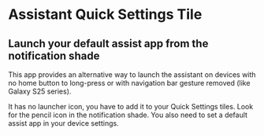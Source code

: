 Assistant Quick Settings Tile
=============================

## Launch your default assist app from the notification shade

This app provides an alternative way to launch the assistant on devices with no home button to long-press or with navigation bar gesture removed (like Galaxy S25 series).

It has no launcher icon, you have to add it to your Quick Settings tiles. Look for the pencil icon in the notification shade. You also need to set a default assist app in your device settings.
